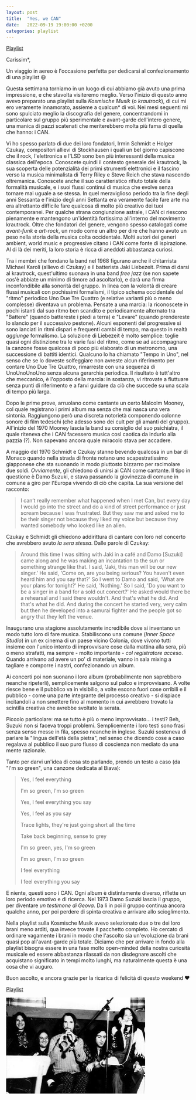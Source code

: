 ```yaml
--- 
layout: post 
title:  "Yes, we CAN" 
date:   2022-09-19 19:00:00 +0200 
categories: playlist 
--- 
```

  
[Playlist](https://open.spotify.com/playlist/1Dfqh0YSaauXlOv3CnSEpl?si=32ad9dce95064d40) 
  
Carissim*,

Un viaggio in aereo è l'occasione perfetta per dedicarsi al confezionamento di una playlist 😃

Questa settimana torniamo in un luogo di cui abbiamo già avuto una prima impressione, e che stavolta visiteremo meglio. Verso l'inizio di questo anno avevo preparato una playlist sulla _Kosmische Musik_ (o _krautrock_), di cui mi ero veramente innamorato, assieme a qualcun* di voi.
Nei mesi seguenti mi sono spulciato meglio la discografia del genere, concentrandomi in particolare sul gruppo più sperimentale e avant-garde dell'intero genere, una manica di pazzi scatenati che meriterebbero molta più fama di quella che hanno: i CAN.

Vi ho spesso parlato di due dei loro fondatori, Irmin Schmidt e Holger Czukay, compositori allievi di Stockhausen i quali un bel giorno capiscono che il rock, l'elettronica e l'LSD sono ben più interessanti della musica classica dell'epoca. Conoscete quindi il contesto generale del krautrock, la sua scoperta delle potenzialità dei primi strumenti elettronici e il fascino verso la musica minimalista di Terry Riley e Steve Reich che stava nascendo oltremanica. Conoscete anche il suo caratteristico rifiuto totale della formalità musicale, e i suoi flussi continui di musica che evolve senza tornare mai uguale a se stessa. In quel meraviglioso periodo tra la fine degli anni Sessanta e l'inizio degli anni Settanta era veramente facile fare arte ma era altrettanto difficile fare qualcosa di molto più creativo dei tuoi contemporanei. Per qualche strana congiunzione astrale, i CAN ci riescono pienamente e mantengono un'identità fortissima all'interno del movimento krautrock. Oltre che fondatori del genere, vengono spesso catalogati come _avant-funk_ e _art-rock_, un modo come un altro per dire che hanno avuto un peso nella storia della musica colta occidentale. Molti autori dei generi ambient, world music e progressive citano i CAN come fonte di ispirazione. Al di là dei meriti, la loro storia è ricca di aneddoti abbastanza curiosi.

Tra i membri che fondano la band nel 1968 figurano anche il chitarrista Michael Karoli (allievo di Czukay) e il batterista Jaki Liebezeit. Prima di darsi al krautrock, quest'ultimo suonava in una band _free jazz_ (se non sapete cos'è abbiate un minimo di timore ad ascoltarlo), e darà una firma inconfondibile alla sonorità del gruppo. In linea con la volontà di creare flussi musicali con pochissimi formalismi, il tipico schema occidentale del "ritmo" periodico Uno Due Tre Quattro (e relative varianti più o meno complesse) diventava un problema. Pensate a una marcia: la riconoscete in pochi istanti dal suo ritmo ben scandito e periodicamente alternato tra "Battere" (quando battereste i piedi a terra) e "Levare" (quando prendereste lo slancio per il successivo pestone). Alcuni esponenti del progressive si sono lanciati in ritmi dispari e frequenti cambi di tempo, ma questo in realtà _aggiunge_ formalismo. La soluzione di Liebezeit è molto semplice: toglie quasi ogni distinzione tra le varie fasi del ritmo, come se ad accompagnare la canzone fosse qualcosa di poco più elaborato di un metronomo, una successione di battiti identici. Qualcuno lo ha chiamato "Tempo in Uno", nel senso che se lo doveste solfeggiare non avreste alcun riferimento per contare Uno Due Tre Quattro, rimarreste con una sequenza di UnoUnoUnoUno senza alcuna gerarchia periodica. Il risultato è tutt'altro che meccanico, è l'opposto della marcia: in sostanza, vi ritrovate a fluttuare senza punti di riferimento e a farvi guidare da ciò che succede su una scala di tempo più larga.

Dopo le prime prove, arruolano come cantante un certo Malcolm Mooney, col quale registrano i primi album ma senza che mai nasca una vera sintonia. Raggiungono però una discreta notorietà componendo colonne sonore di film tedeschi (che adesso sono dei cult per gli amanti del gruppo). All'inizio del 1970 Mooney lascia la band su consiglio del suo psichiatra, il quale riteneva che i CAN facessero musica così caotica da indurlo alla pazzia (?). Non sapevano ancora quale miracolo stava per accadere.

A maggio del 1970 Schmidt e Czukay stanno bevendo qualcosa in un bar di Monaco quando nella strada di fronte notano uno scapestratissimo giapponese che sta suonando in modo piuttosto bizzarro per racimolare due soldi. *Ovviamente*, gli chiedono di unirsi ai CAN come cantante. Il tipo in questione è Damo Suzuki, e stava passando la giovinezza di comune in comune a giro per l'Europa vivendo di ciò che capita. La sua versione del racconto:

> I can’t really remember what happened when I met Can, but every day I would go into the street and do a kind of street performance or just scream because I was frustrated. But they saw me and asked me to be their singer not because they liked my voice but because they wanted somebody who looked like an alien.

Czukay e Schmidt gli chiedono addirittura di cantare con loro nel concerto che avrebbero avuto _la sera stessa_.
Dalle parole di Czukay:
> Around this time I was sitting with Jaki in a café and Damo [Suzuki] came along and he was making an incantation to the sun or something strange like that. I said, 'Jaki, this man will be our new singer.' He said, 'Come on, are you being serious? You haven't even heard him and you say that?' So I went to Damo and said, 'What are your plans for tonight?' He said, 'Nothing.' So I said, 'Do you want to be a singer in a band for a sold out concert?' He asked would there be a rehearsal and I said there wouldn't. And that's what he did. And that's what he did. And during the concert he started very, very calm but then he developed into a samurai fighter and the people got so angry that they left the venue.
> 
Inaugurano una stagione assolutamente incredibile dove si inventano un modo tutto loro di fare musica. Stabiliscono una comune (_Inner Space Studio_) in un ex cinema di un paese vicino Colonia, dove vivono tutti insieme con l'unico intento di improvvisare cose dalla mattina alla sera, più o meno strafatti, ma sempre - molto importante - _col registratore acceso_. Quando arrivano ad avere un po' di materiale, vanno in sala mixing a tagliare e comporre i nastri, confezionando un album. 

Ai concerti poi non suonano i loro album (probabilmente non saprebbero neanche ripeterli), semplicemente salgono sul palco e improvvisano. A volte riesce bene e il pubblico va in visibilio, a volte escono fuori cose orribili e il pubblico - come una parte integrante del processo creativo - si dispiace incitandoli a non smettere fino al momento in cui avrebbero trovato la scintilla creativa che avrebbe svoltato la serata.

Piccolo particolare: ma se tutto è più o meno improvvisato... i testi? Beh, Suzuki non si faceva troppi problemi. Semplicemente i loro testi sono frasi senza senso messe in fila, spesso neanche in inglese. Suzuki sosteneva di parlare la "lingua dell'età della pietra", nel senso che dicendo cose a caso regalava al pubblico il suo puro flusso di coscienza non mediato da una mente razionale. 

Tanto per darvi un'idea di cosa sto parlando, prendo un testo a caso (da "I'm so green", una canzone dedicata al Biava):
> Yes, I feel everything
> 
> I'm so green, I'm so green
> 
> Yes, I feel everything you say
> 
> Yes, I feel as you say
> 
> Trace lights, they're just going short all the time
> 
> Take back beginning, sense to grey
> 
> I'm so green, yes, I'm so green
> 
> I'm so green, I'm so green
> 
> I feel everything
> 
> I feel everything you say

E niente, questi sono i CAN. Ogni album è distintamente diverso, riflette un loro periodo emotivo e di ricerca. Nel 1973 Damo Suzuki lascia il gruppo, per diventare _un testimone di Geova_. Da lì in poi il gruppo continua ancora qualche anno, per poi perdere di spinta creativa e arrivare allo scioglimento.

Nella playlist sulla Kosmische Musik avevo selezionato due o tre dei loro brani meno arditi, qua invece trovate il pacchetto completo.
Ho cercato di ordinare vagamente i brani in modo che l'ascolto sia un'evoluzione da brani quasi pop all'avant-garde più totale. Diciamo che per arrivare in fondo alla playlist bisogna essere in una fase molto open-minded della nostra curiosità musicale ed essere abbastanza rilassati da non disdegnare ascolti che acquistano significato in tempi molto lunghi, ma naturalmente questa è una cosa che vi auguro.

Buon ascolto, e ancora grazie per la ricarica di felicità di questo weekend ❤️

[Playlist](https://open.spotify.com/playlist/1Dfqh0YSaauXlOv3CnSEpl?si=32ad9dce95064d40) 
  
![Image](/files/can.jpg)
